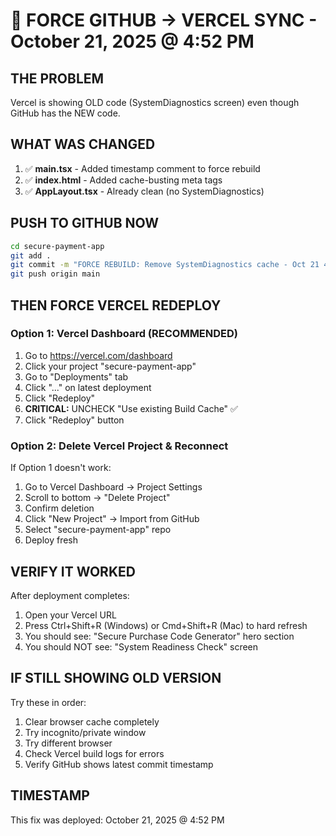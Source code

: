 # 🚀 FORCE GITHUB → VERCEL SYNC - October 21, 2025 @ 4:52 PM

## THE PROBLEM
Vercel is showing OLD code (SystemDiagnostics screen) even though GitHub has the NEW code.

## WHAT WAS CHANGED
1. ✅ **main.tsx** - Added timestamp comment to force rebuild
2. ✅ **index.html** - Added cache-busting meta tags
3. ✅ **AppLayout.tsx** - Already clean (no SystemDiagnostics)

## PUSH TO GITHUB NOW

```bash
cd secure-payment-app
git add .
git commit -m "FORCE REBUILD: Remove SystemDiagnostics cache - Oct 21 4:52pm"
git push origin main
```

## THEN FORCE VERCEL REDEPLOY

### Option 1: Vercel Dashboard (RECOMMENDED)
1. Go to https://vercel.com/dashboard
2. Click your project "secure-payment-app"
3. Go to "Deployments" tab
4. Click "..." on latest deployment
5. Click "Redeploy"
6. **CRITICAL:** UNCHECK "Use existing Build Cache" ✅
7. Click "Redeploy" button

### Option 2: Delete Vercel Project & Reconnect
If Option 1 doesn't work:
1. Go to Vercel Dashboard → Project Settings
2. Scroll to bottom → "Delete Project"
3. Confirm deletion
4. Click "New Project" → Import from GitHub
5. Select "secure-payment-app" repo
6. Deploy fresh

## VERIFY IT WORKED
After deployment completes:
1. Open your Vercel URL
2. Press Ctrl+Shift+R (Windows) or Cmd+Shift+R (Mac) to hard refresh
3. You should see: "Secure Purchase Code Generator" hero section
4. You should NOT see: "System Readiness Check" screen

## IF STILL SHOWING OLD VERSION
Try these in order:
1. Clear browser cache completely
2. Try incognito/private window
3. Try different browser
4. Check Vercel build logs for errors
5. Verify GitHub shows latest commit timestamp

## TIMESTAMP
This fix was deployed: October 21, 2025 @ 4:52 PM
